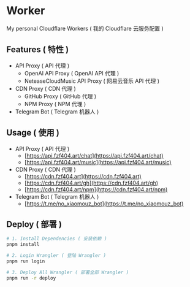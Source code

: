 # Worker

My personal Cloudflare Workers ( 我的 Cloudflare 云服务配置 )

## Features ( 特性 )

- API Proxy ( API 代理 )
  - OpenAI API Proxy ( OpenAI API 代理 )
  - NeteaseCloudMusic API Proxy ( 网易云音乐 API 代理 )
- CDN Proxy ( CDN 代理 )
  - GitHub Proxy ( GitHub 代理 )
  - NPM Proxy ( NPM 代理 )
- Telegram Bot ( Telegram 机器人 )

## Usage ( 使用 )

- API Proxy ( API 代理 )
  - [https://api.fzf404.art/chat](https://api.fzf404.art/chat)
  - [https://api.fzf404.art/music](https://api.fzf404.art/music)
- CDN Proxy ( CDN 代理 )
  - [https://cdn.fzf404.art](https://cdn.fzf404.art)
  - [https://cdn.fzf404.art/gh](https://cdn.fzf404.art/gh)
  - [https://cdn.fzf404.art/npm](https://cdn.fzf404.art/npm)
- Telegram Bot ( Telegram 机器人 )
  - [https://t.me/no_xiaomouz_bot](https://t.me/no_xiaomouz_bot)
## Deploy ( 部署 )

```bash
# 1. Install Dependencies ( 安装依赖 )
pnpm install

# 2. Login Wrangler ( 登陆 Wrangler )
pnpm run login

# 3. Deploy All Wrangler ( 部署全部 Wrangler )
pnpm run -r deploy
```
